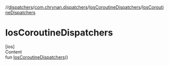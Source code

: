 //[dispatchers](../../../index.md)/[com.chrynan.dispatchers](../index.md)/[IosCoroutineDispatchers](index.md)/[IosCoroutineDispatchers](-ios-coroutine-dispatchers.md)



# IosCoroutineDispatchers  
[ios]  
Content  
fun [IosCoroutineDispatchers](-ios-coroutine-dispatchers.md)()  



